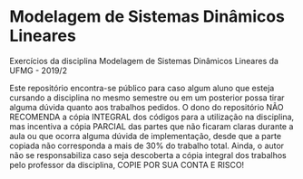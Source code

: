 # Modelagem de Sistemas Dinâmicos Lineares
Exercícios da disciplina Modelagem de Sistemas Dinâmicos Lineares da UFMG - 2019/2

Este repositório encontra-se público para caso algum aluno que esteja cursando a disciplina no mesmo semestre ou em um posterior possa tirar alguma dúvida quanto aos trabalhos pedidos. O dono do repositório NÃO RECOMENDA a cópia INTEGRAL dos códigos para a utilização na disciplina, mas incentiva a cópia PARCIAL das partes que não ficaram claras durante a aula ou que ocorra alguma dúvida de implementação, desde que a parte copiada não corresponda a mais de 30% do trabalho total. Ainda, o autor não se responsabiliza caso seja descoberta a cópia integral dos trabalhos pelo professor da disciplina, COPIE POR SUA CONTA E RISCO!
